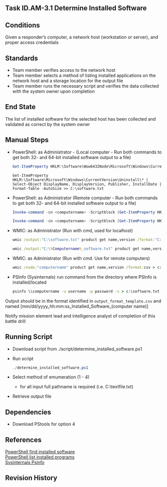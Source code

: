 ## Task  ID.AM-3.1 Determine Installed Software  


## Conditions  
Given a responder’s computer, a network host (workstation or server), and proper access credentials  

## Standards  
* Team member verifies access to the network host  
* Team member selects a method of listing installed applications on the network host and a storage location for the output file  
* Team member runs the necessary script and verifies the data collected with the system owner upon
completion  


## End State  
The list of installed software for the selected host has been collected and validated as correct by the system owner  


## Manual Steps  
* PowerShell: as Administrator - (Local computer -  Run both commands to get both 32- and 64-bit installed software output to a file)  
	```powershell
	Get-ItemProperty HKLM:\Software\Wow6432Node\Microsoft\Windows\CurrentVersion\Uninstall\* | Select-Object DisplayName,DisplayVersion, Publisher, InstallDate | Format-Table -AutoSize > C:\software.txt  
	```  

	```  
	Get-ItemProperty HKLM:\Software\Microsoft\Windows\CurrentVersion\Uninstall\* | Select-Object DisplayName, DisplayVersion, Publisher, InstallDate | Format-Table -AutoSize >> C:\software.txt  
	```  

* PowerShell: as Administrator (Remote computer - Run both commands to get both 32- and 64-bit installed software output to a file)  
	```powershell
	Invoke-command -cn <computername> -Scriptblock {Get-ItemProperty HKLM:\Software\Wow6432Node\Microsoft\Windows\CurrentVersion\Uninstall\* | Select-Object DisplayName, DisplayVersion, Publisher, InstallDate | Format-Table -AutoSize} > C:\software.txt  
	```  

	```powershell
	Invoke-command -cn <computername> -Scriptblock {Get-ItemProperty HKLM:\Software\\Microsoft\Windows\CurrentVersion\Uninstall\* | Select-Object DisplayName, DisplayVersion, Publisher, InstallDate | Format-Table -AutoSize} >> C:\software.txt  
	```  

* WMIC: as Administrator (Run with cmd, used for localhost)  
	```bat
	wmic /output:"C:\software.txt" product get name,version /format:"C:\Windows\System32\wbem\en-us\csv"  
	```  

	```bat
	wmic /output:"C:\%Computername%_software.txt" product get name,version /format:"C:\Windows\System32\wbem\en-us\csv"  
	```  

* WMIC: as Administrator (Run with cmd. Use for remote computers)  
	```bat
	wmic /node:"computername" product get name,version /format:csv > c:\ software.txt  
	```  
  
* PSInfo (Sysinternals) run command from the directory where PSInfo is installed/located  
	```bat
	psinfo \\computername -u username -p password -s > c:\software.txt  
	```  

Output should be in the format identified in `output_format_template.csv` and named [mm/dd/yyyy_hh:mm:ss_Installed_Software_(computer name)]  

Notify mission element lead and intelligence analyst of completion of this battle drill  


## Running Script  
* Download script from ./script/determine_installed_software.ps1  

* Run script  
	```powershell
	./determine_installed_software.ps1  
	```  

* Select method of emumeration (1 - 4)  
  * for all input full pathname is required (i.e. C:\textfile.txt)  
	
* Retrieve output file  


## Dependencies  
* Download PStools for option 4  


## References  
[PowerShell find installed software](https://blogs.technet.microsoft.com/heyscriptingguy/2013/11/15/use-powershell-to-find-installed-software/)  
[PowerShell list installed programs](http://adriank.org/list-addremove-programs-on-a-remote-machine/)  
[Sysinternals Psinfo](https://technet.microsoft.com/en-us/sysinternals/psinfo.aspx)  


## Revision History  
